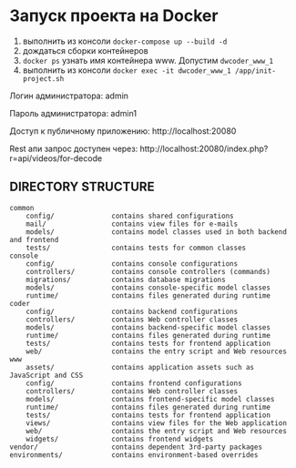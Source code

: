 # Запуск проекта на Docker
1. выполнить из консоли `docker-compose up --build -d`
2. дождаться сборки контейнеров
3. `docker ps` узнать имя контейнера www. Допустим `dwcoder_www_1`
3. выполнить из консоли `docker exec -it dwcoder_www_1 /app/init-project.sh`


Логин администратора: admin

Пароль администратора: admin1

Доступ к публичному приложению: http://localhost:20080

Rest апи запрос доступен через: http://localhost:20080/index.php?r=api/videos/for-decode


DIRECTORY STRUCTURE
-------------------

```
common
    config/              contains shared configurations
    mail/                contains view files for e-mails
    models/              contains model classes used in both backend and frontend
    tests/               contains tests for common classes    
console
    config/              contains console configurations
    controllers/         contains console controllers (commands)
    migrations/          contains database migrations
    models/              contains console-specific model classes
    runtime/             contains files generated during runtime
coder
    config/              contains backend configurations
    controllers/         contains Web controller classes
    models/              contains backend-specific model classes
    runtime/             contains files generated during runtime
    tests/               contains tests for frontend application
    web/                 contains the entry script and Web resources
www
    assets/              contains application assets such as JavaScript and CSS
    config/              contains frontend configurations
    controllers/         contains Web controller classes
    models/              contains frontend-specific model classes
    runtime/             contains files generated during runtime
    tests/               contains tests for frontend application
    views/               contains view files for the Web application
    web/                 contains the entry script and Web resources
    widgets/             contains frontend widgets
vendor/                  contains dependent 3rd-party packages
environments/            contains environment-based overrides
```
